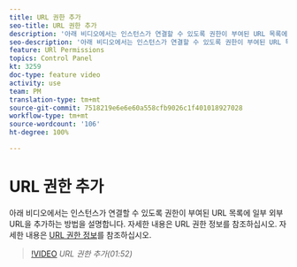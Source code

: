 ```yaml
---
title: URL 권한 추가
seo-title: URL 권한 추가
description: '아래 비디오에서는 인스턴스가 연결할 수 있도록 권한이 부여된 URL 목록에 일부 외부 URL을 추가하는 방법을 설명합니다.  '
seo-description: '아래 비디오에서는 인스턴스가 연결할 수 있도록 권한이 부여된 URL 목록에 일부 외부 URL을 추가하는 방법을 설명합니다. '
feature: URl Permissions
topics: Control Panel
kt: 3259
doc-type: feature video
activity: use
team: PM
translation-type: tm+mt
source-git-commit: 7518219e6e6e60a558cfb9026c1f401018927028
workflow-type: tm+mt
source-wordcount: '106'
ht-degree: 100%

---
```



# URL 권한 추가

아래 비디오에서는 인스턴스가 연결할 수 있도록 권한이 부여된 URL 목록에 일부 외부 URL을 추가하는 방법을 설명합니다.  자세한 내용은 URL 권한 정보를 참조하십시오. 자세한 내용은 [URL 권한 정보](https://helpx.adobe.com/kr/campaign/kb/control-panel-instance-settings.html)를 참조하십시오.

>[!VIDEO](https://video.tv.adobe.com/v/28149?quality=12)
*URL 권한 추가(01:52)*
